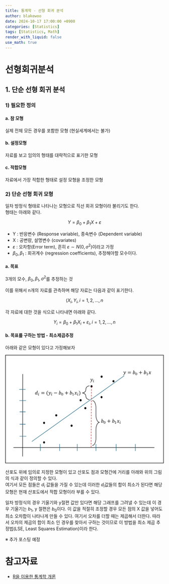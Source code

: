 ```yaml
---
title: 통계학 - 선형 회귀 분석
author: blakewoo
date: 2024-10-17 17:00:00 +0900
categories: [Statistics]
tags: [Statistics, Math]
render_with_liquid: false
use_math: true
---
```


# 선형회귀분석

## 1. 단순 선형 회귀 분석

### 1) 필요한 정의
#### a. 참 모형
실제 전체 모든 경우를 포함한 모형 (현실세계에서는 불가)

#### b. 설정모형
자료를 보고 임의의 형태를 대략적으로 표기한 모형

#### c. 적합모형
자료에서 가장 적합한 형태로 설정 모형을 조정한 모형


### 2) 단순 선형 회귀 모형
일차 방정식 형태로 나타나는 모형으로 직선 회귀 모형이라 불리기도 한다.   
형태는 아래와 같다.

$$Y = \beta_{0} + \beta_{1}X + \varepsilon $$

- Y : 반응변수 (Response variable), 종속변수 (Dependent variable)
- X : 공변량, 설명변수 (covariates)
- $\varepsilon$ : 오차항(Error term), 흔히 $\varepsilon \sim N(0,\sigma^{2})$이라고 가정
- $\beta_{0},\beta_{1}$ : 회귀계수 (regression coefficients), 추정해야할 모수이다.

#### a. 목표
3개의 모수, $\beta_{0},\beta_{1},\sigma^{2}$를 추정하는 것

이를 위해서 n개의 자료를 관측하며 해당 자료는 다음과 같이 표기한다.

$$(X_{i},Y_{i}, i=1,2,...,n$$

각 자료에 대한 것을 식으로 나타내면 아래와 같다.

$$Y_{i} = \beta_{0} + \beta_{1}X_{i} + \varepsilon_{i}, i=1,2,...,n$$

#### b. 목표를 구하는 방법 - 최소제곱추정
아래와 같은 모형이 있다고 가정해보자

![img.png](/assets/blog/statistics/lenear_regression_analysis/img.png)

산포도 위에 임의로 지정한 모형이 있고 산포도 점과 모형간에 거리를 아래와 위의 그림의 식과 같이 정의할 수 있다.   
여기서 모든 점들은 $d_{i}$ 값들을 가질 수 있는데 이러한 $d_{i}$값들의 합이 최소가 된다면 해당 모형은
현재 산포도에서 적합 모형이라 부를 수 있다.

일차 방정식의 경우 기울기와 y절편 값만 있다면 해당 그래프를 그려낼 수 있는데 이 경우 기울기는 $b_{1}$, y 절편은 $b_{0}$이다.
이 값을 적절히 조정할 경우 모든 점의 X 값을 넣어도 최소 오차합이 나타나게 만들 수 있다. 여기서 오차를 더할 때는 제곱해서 더한다.
따라서 오차의 제곱의 합이 최소 인 경우를 찾아서 구하는 것이므로 이 방법을 최소 제곱 추정법(LSE, Least Squares Estimation)이라 한다.

※ 추가 포스팅 예정




# 참고자료
- [R을 이용한 통계학 개론](https://www.kmooc.kr/view/course/detail/5086?tm=20240914182522)
